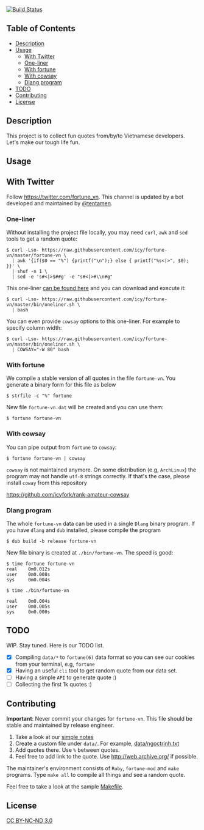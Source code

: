[![Build Status](https://travis-ci.org/icy/fortune-vn.svg?branch=master)](https://travis-ci.org/icy/fortune-vn)

## Table of Contents

* [Description](#description)
* [Usage](#usage)
  * [With Twitter](#with-twitter)
  * [One-liner](#one-liner)
  * [With fortune](#with-fortune)
  * [With cowsay](#with-cowsay)
  * [Dlang program](#dlang-program)
* [TODO](#todo)
* [Contributing](#contributing)
* [License](#license)

## Description

This project is to collect fun quotes from/by/to Vietnamese developers.
Let's make our tough life fun.

## Usage

## With Twitter

Follow https://twitter.com/fortune_vn. This channel is updated by a bot
developed and maintained by [@tentamen](https://github.com/tentamen/fortune-vn-twit).

### One-liner

Without installing the project file locally, you may need `curl`, `awk`
and `sed` tools to get a random quote:

```
$ curl -Lso- https://raw.githubusercontent.com/icy/fortune-vn/master/fortune-vn \
  | awk '{if($0 == "%") {printf("\n");} else { printf("%s<|>", $0); }}' \
  | shuf -n 1 \
  | sed -e 's#<|>$##g' -e "s#<|>#\\n#g"
```

This one-liner [can be found here](./bin/oneliner.sh)
and you can download and execute it:

```
$ curl -Lso- https://raw.githubusercontent.com/icy/fortune-vn/master/bin/oneliner.sh \
  | bash
```

You can even provide `cowsay` options to this one-liner. For example to
specify column width:

```
$ curl -Lso- https://raw.githubusercontent.com/icy/fortune-vn/master/bin/oneliner.sh \
  | COWSAY="-W 80" bash
```

### With fortune

We compile a stable version of all quotes in the file `fortune-vn`.
You generate a binary form for this file as below

```
$ strfile -c "%" fortune
```

New file `fortune-vn.dat` will be created and you can use them:

```
$ fortune fortune-vn
```

### With cowsay

You can pipe output from `fortune` to `cowsay`:

```
$ fortune fortune-vn | cowsay
```

`cowsay` is not maintained anymore. On some distribution (e.g, `ArchLinux`)
the program may not handle `utf-8` strings correctly. If that's the case,
please install `coway` from this repository

  https://github.com/icyfork/rank-amateur-cowsay

### Dlang program

The whole `fortune-vn` data can be used in a single `Dlang` binary program.
If you have `dlang` and `dub` installed, please compile the program

```
$ dub build -b release fortune-vn
```

New file binary is created at `./bin/fortune-vn`. The speed is good:

```
$ time fortune fortune-vn
real    0m0.012s
user    0m0.008s
sys     0m0.004s

$ time ./bin/fortune-vn

real    0m0.004s
user    0m0.005s
sys     0m0.000s
```

## TODO

WIP. Stay tuned. Here is our TODO list.

- [x] Compiling `data/*` to `fortune(6)` data format so you can see our cookies from
      your terminal, e.g, `fortune`
- [x] Having an useful `cli` tool to get random quote from our data set.
- [ ] Having a simple `API` to generate quote :)
- [ ] Collecting the first 1k quotes :)

## Contributing

**Important**: Never commit your changes for `fortune-vn`. This file should
be stable and maintained by release engineer.

1. Take a look at our [simple notes](data/README.md)
1. Create a custom file under `data/`. For example, [data/ngoctrinh.txt](data/ngoctrinh.txt)
1. Add quotes there. Use `%` between quotes.
1. Feel free to add link to the quote. Use http://web.archive.org/ if possible.

The maintainer's environment consists of `Ruby`, `fortune-mod` and `make`
programs. Type `make all` to compile all things and see a random quote.

Feel free to take a look at the sample [Makefile](Makefile).

## License

[CC BY-NC-ND 3.0](https://creativecommons.org/licenses/by-nc-nd/3.0/)

